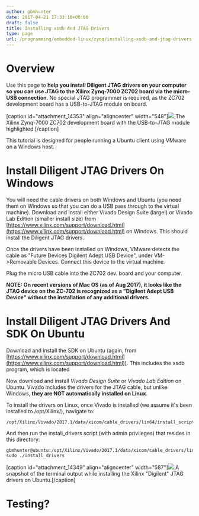 ```yaml
---
author: gbmhunter
date: 2017-04-21 17:33:10+00:00
draft: false
title: Installing xsdb And JTAG Drivers
type: page
url: /programming/embedded-linux/zynq/installing-xsdb-and-jtag-drivers
---
```


# Overview




Use this page to **help you install Diligent JTAG drivers on your computer so you can use JTAG to the Xilinx Zynq-7000 ZC702 board via the micro-USB connection**. No special JTAG programmer is required, as the ZC702 development board has a USB-to-JTAG module on board.



[caption id="attachment_14353" align="aligncenter" width="548"][![](/images/2017/04/xilinx-zc702-usb-to-jtag-module-highlighted.png)
](/images/2017/04/xilinx-zc702-usb-to-jtag-module-highlighted.png) The Xilinx Zynq-7000 ZC702 development board with the USB-to-JTAG module highlighted.[/caption]



This tutorial is designed for people running a Ubuntu client using VMware on a Windows host.




# Install Diligent JTAG Drivers On Windows




You will need the cable drivers on both Windows and Ubuntu (you need them on Windows so that you can do a USB pass through to the virtual machine). Download and install either Vivado Design Suite (large!) or Vivado Lab Edition (smaller install size) from [https://www.xilinx.com/support/download.html](https://www.xilinx.com/support/download.html) on Windows. This should install the Diligent JTAG drivers.




Once the drivers have been installed on Windows, VMware detects the cable as "Future Devices Digilent Adept USB Device", under VM->Removable Devices. Connect this device to the virtual machine.




Plug the micro USB cable into the ZC702 dev. board and your computer.




**NOTE: On recent versions of Mac OS (as of Aug 2017), it looks like the JTAG device on the ZC-702 is recognized as a "Digilent Adept USB Device" without the installation of any additional drivers.**




# Install Diligent JTAG Drivers And SDK On Ubuntu




Download and install the SDK on Ubuntu (again, from [https://www.xilinx.com/support/download.html](https://www.xilinx.com/support/download.html)). This includes the xsdb program, which is located




Now download and install _Vivado Design Suite_ or _Vivado Lab Edition_ on Ubuntu. Vivado includes the drivers for the JTAG cable, but unlike Windows, **they are NOT automatically installed on Linux**.




To install the drivers on Linux, once Vivado is installed (we assume it's been installed to /opt/Xilinx/), navigate to:



    
    /opt/Xilinx/Vivado/2017.1/data/xicom/cable_drivers/lin64/install_script/install_drivers




And then run the install_drivers script (with admin privileges) that resides in this directory:



    
    gbmhunter@ubuntu:/opt/Xilinx/Vivado/2017.1/data/xicom/cable_drivers/lin64/install_script/install_drivers$ sudo ./install_drivers






[caption id="attachment_14349" align="aligncenter" width="587"][![](/images/2017/04/installing-xilinx-digilent-jtag-drivers-ubuntu-snapshot.png)
](/images/2017/04/installing-xilinx-digilent-jtag-drivers-ubuntu-snapshot.png) A snapshot of the terminal output while installing the Xilinx "Digilent" JTAG drivers on Ubuntu.[/caption]



# Testing?
